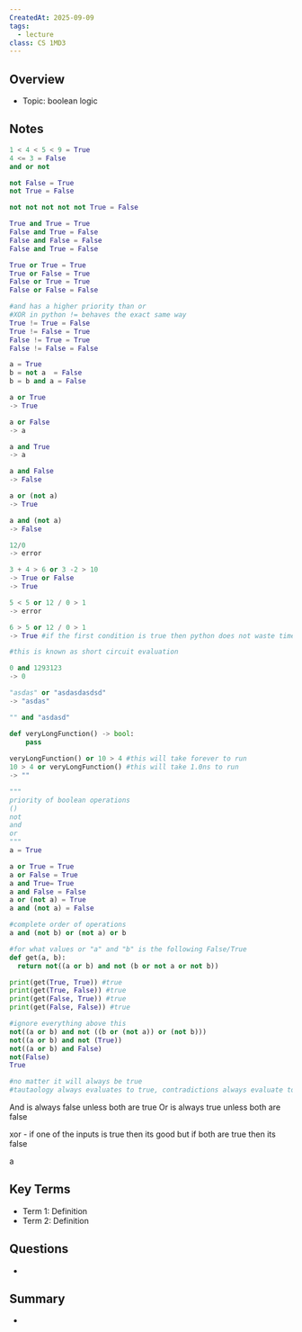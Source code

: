 ```yaml
---
CreatedAt: 2025-09-09
tags:
  - lecture
class: CS 1MD3
---
```

## Overview
- Topic: boolean logic

## Notes
```python
1 < 4 < 5 < 9 = True
4 <= 3 = False
and or not

not False = True
not True = False

not not not not not True = False

True and True = True
False and True = False
False and False = False
False and True = False

True or True = True
True or False = True
False or True = True
False or False = False

#and has a higher priority than or
#XOR in python != behaves the exact same way
True != True = False
True != False = True
False != True = True
False != False = False

a = True
b = not a  = False
b = b and a = False

a or True
-> True

a or False
-> a

a and True
-> a

a and False 
-> False

a or (not a)
-> True

a and (not a)
-> False

12/0
-> error

3 + 4 > 6 or 3 -2 > 10
-> True or False
-> True

5 < 5 or 12 / 0 > 1
-> error

6 > 5 or 12 / 0 > 1
-> True #if the first condition is true then python does not waste time evaluating the second one in an or statement.

#this is known as short circuit evaluation

0 and 1293123
-> 0

"asdas" or "asdasdasdsd"
-> "asdas"

"" and "asdasd"

def veryLongFunction() -> bool:
	pass
	
veryLongFunction() or 10 > 4 #this will take forever to run
10 > 4 or veryLongFunction() #this will take 1.0ns to run
-> ""

"""
priority of boolean operations
()
not
and
or
"""
a = True

a or True = True
a or False = True
a and True= True
a and False = False
a or (not a) = True
a and (not a) = False

#complete order of operations
a and (not b) or (not a) or b

#for what values or "a" and "b" is the following False/True
def get(a, b):
  return not((a or b) and not (b or not a or not b))

print(get(True, True)) #true
print(get(True, False)) #true
print(get(False, True)) #true
print(get(False, False)) #true

#ignore everything above this
not((a or b) and not ((b or (not a)) or (not b)))
not((a or b) and not (True))
not((a or b) and False)
not(False)
True

#no matter it will always be true
#tautaology always evaluates to true, contradictions always evaluate to false
```
And is always false unless both are true
Or is always true unless both are false
<!--ID: 1757893915444-->


xor - if one of the inputs is true then its good but if both are true then its false

a
## Key Terms
- Term 1: Definition
- Term 2: Definition

## Questions
- 

## Summary
- 
